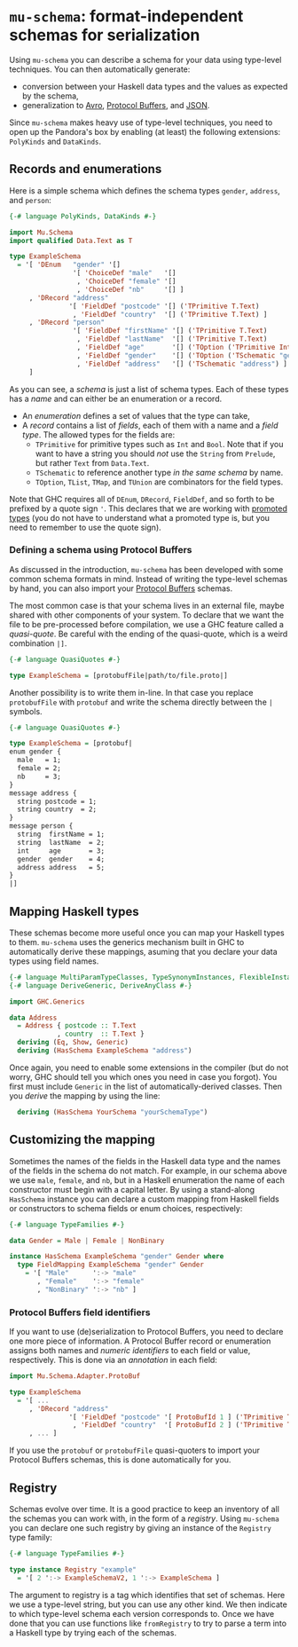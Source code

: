 # `mu-schema`: format-independent schemas for serialization

Using `mu-schema` you can describe a schema for your data using type-level techniques. You can then automatically generate:

* conversion between your Haskell data types and the values as expected by the schema,
* generalization to [Avro](https://avro.apache.org/), [Protocol Buffers](https://developers.google.com/protocol-buffers/), and [JSON](https://www.json.org/).

Since `mu-schema` makes heavy use of type-level techniques, you need to open up the Pandora's box by enabling (at least) the following extensions: `PolyKinds` and `DataKinds`.

## Records and enumerations

Here is a simple schema which defines the schema types `gender`, `address`, and `person`:

```haskell
{-# language PolyKinds, DataKinds #-}

import Mu.Schema
import qualified Data.Text as T

type ExampleSchema
  = '[ 'DEnum   "gender" '[]
                '[ 'ChoiceDef "male"   '[]
                 , 'ChoiceDef "female" '[]
                 , 'ChoiceDef "nb"     '[] ]
     , 'DRecord "address"
               '[ 'FieldDef "postcode" '[] ('TPrimitive T.Text)
                , 'FieldDef "country"  '[] ('TPrimitive T.Text) ]
     , 'DRecord "person"
                '[ 'FieldDef "firstName" '[] ('TPrimitive T.Text)
                 , 'FieldDef "lastName"  '[] ('TPrimitive T.Text)
                 , 'FieldDef "age"       '[] ('TOption ('TPrimitive Int))
                 , 'FieldDef "gender"    '[] ('TOption ('TSchematic "gender"))
                 , 'FieldDef "address"   '[] ('TSchematic "address") ]
     ]
```

As you can see, a *schema* is just a list of schema types. Each of these types has a *name* and can either be an enumeration or a record.

* An *enumeration* defines a set of values that the type can take,
* A *record* contains a list of *fields*, each of them with a name and a *field type*. The allowed types for the fields are:
  * `TPrimitive` for primitive types such as `Int` and `Bool`. Note that if you want to have a string you should *not* use the `String` from `Prelude`, but rather `Text` from `Data.Text`.
  * `TSchematic` to reference another type *in the same schema* by name.
  * `TOption`, `TList`, `TMap`, and `TUnion` are combinators for the field types.

Note that GHC requires all of `DEnum`, `DRecord`, `FieldDef`, and so forth to be prefixed by a quote sign `'`. This declares that we are working with [promoted types](https://downloads.haskell.org/~ghc/latest/docs/html/users_guide/glasgow_exts.html#datatype-promotion) (you do not have to understand what a promoted type is, but you need to remember to use the quote sign).

### Defining a schema using Protocol Buffers

As discussed in the introduction, `mu-schema` has been developed with some common schema formats in mind. Instead of writing the type-level schemas by hand, you can also import your [Protocol Buffers](https://developers.google.com/protocol-buffers/) schemas.

The most common case is that your schema lives in an external file, maybe shared with other components of your system. To declare that we want the file to be pre-processed before compilation, we use a GHC feature called a *quasi-quote*. Be careful with the ending of the quasi-quote, which is a weird combination `|]`.

```haskell
{-# language QuasiQuotes #-}

type ExampleSchema = [protobufFile|path/to/file.proto|]
```

Another possibility is to write them in-line. In that case you replace `protobufFile` with `protobuf` and write the schema directly between the `|` symbols.

```haskell
{-# language QuasiQuotes #-}

type ExampleSchema = [protobuf|
enum gender {
  male   = 1;
  female = 2;
  nb     = 3;
}
message address {
  string postcode = 1;
  string country  = 2;
}
message person {
  string  firstName = 1;
  string  lastName  = 2;
  int     age       = 3;
  gender  gender    = 4;
  address address   = 5;
}
|]
```

## Mapping Haskell types

These schemas become more useful once you can map your Haskell types to them. `mu-schema` uses the generics mechanism built in GHC to automatically derive these mappings, asuming that you declare your data types using field names.

```haskell
{-# language MultiParamTypeClasses, TypeSynonymInstances, FlexibleInstances #-}
{-# language DeriveGeneric, DeriveAnyClass #-}

import GHC.Generics

data Address
  = Address { postcode :: T.Text
            , country  :: T.Text }
  deriving (Eq, Show, Generic)
  deriving (HasSchema ExampleSchema "address")
```

Once again, you need to enable some extensions in the compiler (but do not worry, GHC should tell you which ones you need in case you forgot). You first must include `Generic` in the list of automatically-derived classes. Then you *derive* the mapping by using the line:

```haskell
  deriving (HasSchema YourSchema "yourSchemaType")
```

## Customizing the mapping

Sometimes the names of the fields in the Haskell data type and the names of the fields in the schema do not match. For example, in our schema above we use `male`, `female`, and `nb`, but in a Haskell enumeration the name of each constructor must begin with a capital letter. By using a stand-along `HasSchema` instance you can declare a custom mapping from Haskell fields or constructors to schema fields or enum choices, respectively:

```haskell
{-# language TypeFamilies #-}

data Gender = Male | Female | NonBinary

instance HasSchema ExampleSchema "gender" Gender where
  type FieldMapping ExampleSchema "gender" Gender
    = '[ "Male"      ':-> "male"
       , "Female"    ':-> "female"
       , "NonBinary" ':-> "nb" ]
```

### Protocol Buffers field identifiers

If you want to use (de)serialization to Protocol Buffers, you need to declare one more piece of information. A Protocol Buffer record or enumeration assigns both names and *numeric identifiers* to each field or value, respectively. This is done via an *annotation* in each field:

```haskell
import Mu.Schema.Adapter.ProtoBuf

type ExampleSchema
  = '[ ...
     , 'DRecord "address"
               '[ 'FieldDef "postcode" '[ ProtoBufId 1 ] ('TPrimitive T.Text)
                , 'FieldDef "country"  '[ ProtoBufId 2 ] ('TPrimitive T.Text) ]
     , ... ]
```

If you use the `protobuf` or `protobufFile` quasi-quoters to import your Protocol Buffers schemas, this is done automatically for you.

## Registry

Schemas evolve over time. It is a good practice to keep an inventory of all the schemas you can work with, in the form of a *registry*. Using `mu-schema` you can declare one such registry by giving an instance of the `Registry` type family:

```haskell
{-# language TypeFamilies #-}

type instance Registry "example"
  = '[ 2 ':-> ExampleSchemaV2, 1 ':-> ExampleSchema ]
```

The argument to registry is a tag which identifies that set of schemas. Here we use a type-level string, but you can use any other kind. We then indicate to which type-level schema each version corresponds to. Once we have done that you can use functions like `fromRegistry` to try to parse a term into a Haskell type by trying each of the schemas.